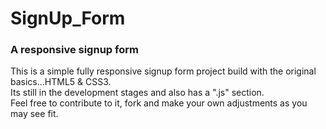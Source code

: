 # SignUp_Form
### A responsive signup form
This is a simple fully responsive signup form project build with the original basics...HTML5 & CSS3. <br> Its still in the development stages and also has a ".js" section. <br> Feel free to contribute to it, fork and make your own adjustments as you may see fit.
